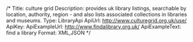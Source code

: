 /*
Title: culture grid
Description: provides uk library listings, searchable by location, authority, region - and also lists associated collections in libraries and museums.
Type: LibraryApi
ApiUrl: http://www.culturegrid.org.uk/use/
ApiKey:
ApiExampleUrl: http://www.findalibrary.org.uk/
ApiExampleText: find a library
Format: XML,JSON
*/